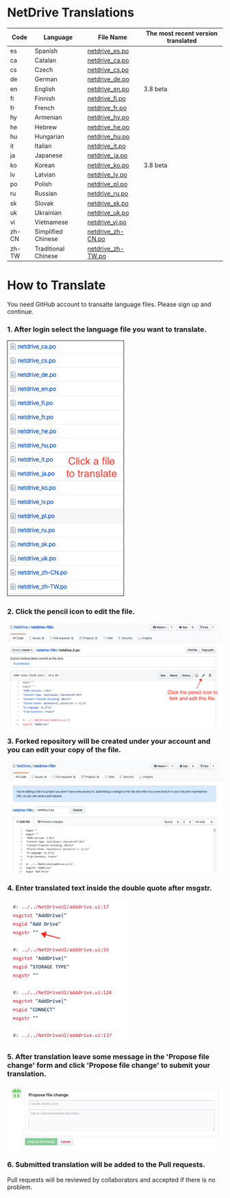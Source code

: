 # NetDrive Translations

| Code | Language | File Name | The most recent version translated |
----------| ----------|----------|------------|
es | Spanish | [netdrive_es.po](https://github.com/bdrive/netdrive3-i18n/blob/master/netdrive_es.po) |  |
ca | Catalan | [netdrive_ca.po](https://github.com/bdrive/netdrive3-i18n/blob/master/netdrive_ca.po) |  |
cs | Czech | [netdrive_cs.po](https://github.com/bdrive/netdrive3-i18n/blob/master/netdrive_cs.po) |  |
de | German | [netdrive_de.po](https://github.com/bdrive/netdrive3-i18n/blob/master/netdrive_de.po) |  |
en | English | [netdrive_en.po](https://github.com/bdrive/netdrive3-i18n/blob/master/netdrive_en.po) | 3.8 beta |
fi | Finnish | [netdrive_fi.po](https://github.com/bdrive/netdrive3-i18n/blob/master/netdrive_fi.po) |  |
fr | French | [netdrive_fr.po](https://github.com/bdrive/netdrive3-i18n/blob/master/netdrive_fr.po) |  |
hy | Armenian | [netdrive_hy.po](https://github.com/bdrive/netdrive3-i18n/blob/master/netdrive_hy.po) |  |
he | Hebrew | [netdrive_he.po](https://github.com/bdrive/netdrive3-i18n/blob/master/netdrive_he.po) |  |
hu | Hungarian | [netdrive_hu.po](https://github.com/bdrive/netdrive3-i18n/blob/master/netdrive_hu.po) |  |
it | Italian | [netdrive_it.po](https://github.com/bdrive/netdrive3-i18n/blob/master/netdrive_it.po) |  |
ja | Japanese | [netdrive_ja.po](https://github.com/bdrive/netdrive3-i18n/blob/master/netdrive_ja.po) |  |
ko | Korean | [netdrive_ko.po](https://github.com/bdrive/netdrive3-i18n/blob/master/netdrive_ko.po) | 3.8 beta |
lv | Latvian | [netdrive_lv.po](https://github.com/bdrive/netdrive3-i18n/blob/master/netdrive_lv.po) |  |
po | Polish | [netdrive_pl.po](https://github.com/bdrive/netdrive3-i18n/blob/master/netdrive_pl.po) |  |
ru | Russian | [netdrive_ru.po](https://github.com/bdrive/netdrive3-i18n/blob/master/netdrive_ru.po) |  |
sk | Slovak | [netdrive_sk.po](https://github.com/bdrive/netdrive3-i18n/blob/master/netdrive_sk.po) |  |
uk | Ukrainian | [netdrive_uk.po](https://github.com/bdrive/netdrive3-i18n/blob/master/netdrive_uk.po) |  |
vi | Vietnamese | [netdrive_vi.po](https://github.com/bdrive/netdrive3-i18n/blob/master/netdrive_vi.po) |  |
zh-CN | Simplified Chinese | [netdrive_zh-CN.po](https://github.com/bdrive/netdrive3-i18n/blob/master/netdrive_zh-CN.po) |  |
zh-TW | Traditional Chinese | [netdrive_zh-TW.po](https://github.com/bdrive/netdrive3-i18n/blob/master/netdrive_zh-TW.po) |  |

# How to Translate

You need GitHub account to transalte language files. Please sign up and continue.

### 1. After login select the language file you want to translate.

<img src="images/readme-select-file.png" border="1">

### 2. Click the pencil icon to edit the file.

<img src="images/readme-click-pencil.png">

### 3. Forked repository will be created under your account and you can edit your copy of the file.

<img src="images/readme-edit.png">

### 4. Enter translated text inside the double quote after msgstr.

<img src="images/readme-msgstr.png">

### 5. After translation leave some message in the 'Propose file change' form and click 'Propose file change' to submit your translation.

<img src="images/readme-submit.png">

### 6. Submitted translation will be added to the Pull requests.

Pull requests will be reviewed by collaborators and accepted if there is no problem.
